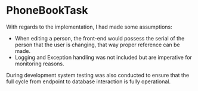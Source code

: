 # PhoneBookTask

With regards to the implementation, I had made some assumptions:

- When editing a person, the front-end would possess the serial of the person that the user is changing, that way proper reference can be made.
- Logging and Exception handling was not included but are imperative for monitoring reasons.

During development system testing was also conducted to ensure that the full cycle from endpoint to database interaction is fully operational.
